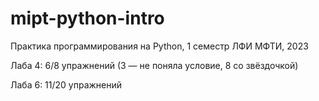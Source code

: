 # mipt-python-intro
Практика программирования на Python, 1 семестр ЛФИ МФТИ, 2023


Лаба 4: 6/8 упражнений (3 — не поняла условие, 8 со звёздочкой)

Лаба 6: 11/20 упражнений
